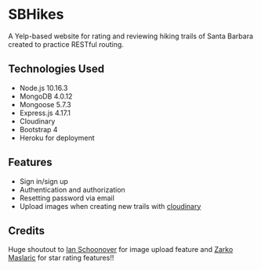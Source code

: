# SBHikes
A Yelp-based website for rating and reviewing hiking trails of Santa Barbara created to practice RESTful routing.

## Technologies Used
- Node.js 10.16.3
- MongoDB 4.0.12
- Mongoose 5.7.3
- Express.js 4.17.1
- Cloudinary
- Bootstrap 4
- Heroku for deployment

## Features
- Sign in/sign up
- Authentication and authorization
- Resetting password via email
- Upload images when creating new trails with [cloudinary](https://cloudinary.com/)

## Credits
Huge shoutout to [Ian Schoonover](https://github.com/nax3t) for image upload feature and [Zarko Maslaric](https://github.com/zarkomaslaric/) for star rating features!!
